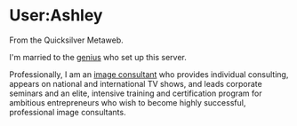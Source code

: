 
# User:Ashley

From the Quicksilver Metaweb.

I'm married to the [genius](/user-blair) who set up this server.

Professionally, I am an [image
consultant](http-www-rothschildimage-com) who provides individual consulting, appears on national
and international TV shows, and leads corporate seminars and an elite,
intensive training and certification program for ambitious
entrepreneurs who wish to become highly successful, professional image
consultants.
